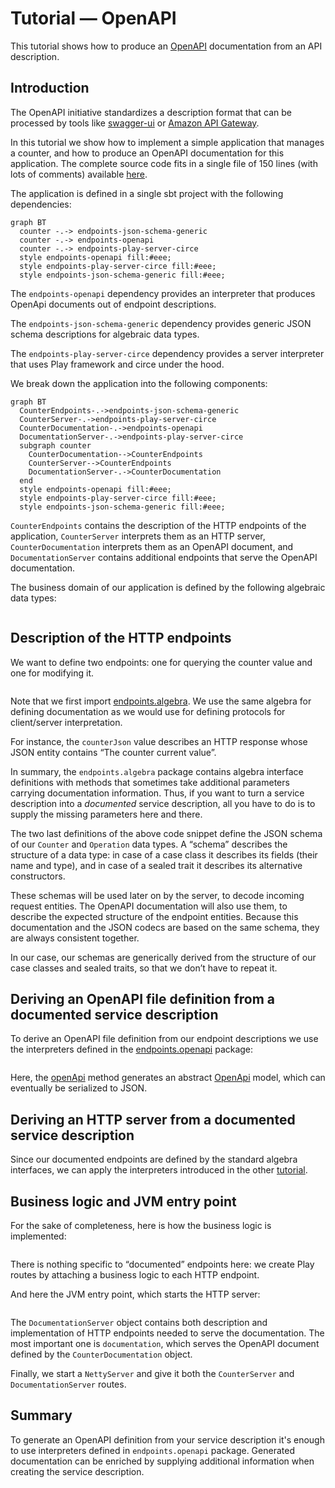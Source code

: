 # Tutorial — OpenAPI

This tutorial shows how to produce an [OpenAPI](https://www.openapis.org/) documentation from
an API description.

## Introduction

The OpenAPI initiative standardizes a description format that can be processed by tools like
[swagger-ui](https://swagger.io/swagger-ui/) or
[Amazon API Gateway](http://docs.aws.amazon.com/apigateway/latest/developerguide/api-gateway-import-api.html).

In this tutorial we show how to implement a simple application that manages a counter, and
how to produce an OpenAPI documentation for this application. The complete
source code fits in a single file of 150 lines (with lots of comments) available
[here](https://github.com/julienrf/endpoints/tree/master/documentation/examples/documented/src/main/scala/counter/Counter.scala).

The application is defined in a single sbt project with the following dependencies:

~~~ mermaid
graph BT
  counter -.-> endpoints-json-schema-generic
  counter -.-> endpoints-openapi
  counter -.-> endpoints-play-server-circe
  style endpoints-openapi fill:#eee;
  style endpoints-play-server-circe fill:#eee;
  style endpoints-json-schema-generic fill:#eee;
~~~

The `endpoints-openapi` dependency provides an interpreter that produces OpenApi
documents out of endpoint descriptions.

The `endpoints-json-schema-generic` dependency provides generic JSON schema
descriptions for algebraic data types.

The `endpoints-play-server-circe` dependency provides a server interpreter that
uses Play framework and circe under the hood.

We break down the application into the following components:

~~~ mermaid
graph BT
  CounterEndpoints-.->endpoints-json-schema-generic
  CounterServer-.->endpoints-play-server-circe
  CounterDocumentation-.->endpoints-openapi
  DocumentationServer-.->endpoints-play-server-circe
  subgraph counter
    CounterDocumentation-->CounterEndpoints
    CounterServer-->CounterEndpoints
    DocumentationServer-.->CounterDocumentation
  end
  style endpoints-openapi fill:#eee;
  style endpoints-play-server-circe fill:#eee;
  style endpoints-json-schema-generic fill:#eee;
~~~

`CounterEndpoints` contains the description of the HTTP endpoints of the application,
`CounterServer` interprets them as an HTTP server, `CounterDocumentation` interprets
them as an OpenAPI document, and `DocumentationServer` contains additional endpoints
that serve the OpenAPI documentation.

The business domain of our application is defined by the following algebraic data
types:

~~~ scala src=../../../examples/documented/src/main/scala/counter/Counter.scala#domain
~~~

## Description of the HTTP endpoints

We want to define two endpoints: one for querying the counter value and one for
modifying it.

~~~ scala src=../../../examples/documented/src/main/scala/counter/Counter.scala#documented-endpoints
~~~

Note that we first import
[endpoints.algebra](api:endpoints.algebra.package). We use the same algebra for defining documentation
as we would use for defining protocols for client/server interpretation.

For instance, the `counterJson` value describes an HTTP response whose JSON entity contains
“The counter current value”.

In summary, the `endpoints.algebra` package contains algebra interface definitions
with methods that sometimes take additional parameters carrying documentation information.
Thus, if you want to turn a service description into a _documented_ service description, all
you have to do is to supply the missing parameters here and there.

The two last definitions of the above code snippet define the JSON schema of our `Counter`
and `Operation` data types. A “schema” describes the structure of a data type: in case
of a case class it describes its fields (their name and type), and in case of a sealed
trait it describes its alternative constructors.

These schemas will be used later on by the server, to decode incoming
request entities. The OpenAPI documentation will also use them, to describe the expected
structure of the endpoint entities. Because this documentation and the JSON codecs
are based on the same schema, they are always consistent together.

In our case, our schemas are generically
derived from the structure of our case classes and sealed traits, so that we don’t have
to repeat it.

## Deriving an OpenAPI file definition from a documented service description

To derive an OpenAPI file definition from our endpoint descriptions we use
the interpreters defined in the
[endpoints.openapi](api:endpoints.openapi.package) package:

~~~ scala src=../../../examples/documented/src/main/scala/counter/Counter.scala#openapi
~~~

Here, the
[openApi](api:endpoints.openapi.Endpoints@openApi(info:endpoints.openapi.Info)(endpoints:Endpoints.this.DocumentedEndpoint*):endpoints.openapi.OpenApi)
method generates an abstract [OpenApi](api:endpoints.openapi.OpenApi) model, which
can eventually be serialized to JSON.

## Deriving an HTTP server from a documented service description

Since our documented endpoints are defined by the standard algebra interfaces,
we can apply the interpreters introduced in the other [tutorial](tutorial.md).

## Business logic and JVM entry point

For the sake of completeness, here is how the business logic is implemented:

~~~ scala src=../../../examples/documented/src/main/scala/counter/Counter.scala#business-logic
~~~

There is nothing specific to “documented” endpoints here: we create Play routes
by attaching a business logic to each HTTP endpoint.

And here the JVM entry point, which starts the HTTP server:

~~~ scala src=../../../examples/documented/src/main/scala/counter/Counter.scala#entry-point
~~~

The `DocumentationServer` object contains both description and implementation of HTTP
endpoints needed to serve the documentation. The most important one is `documentation`,
which serves the OpenAPI document defined by the `CounterDocumentation` object.

Finally, we start a `NettyServer` and give it both the `CounterServer` and
`DocumentationServer` routes.

## Summary

To generate an OpenAPI definition from your service description it's enough to use
interpreters defined in `endpoints.openapi` package. Generated documentation can be enriched
by supplying additional information when creating the service description.